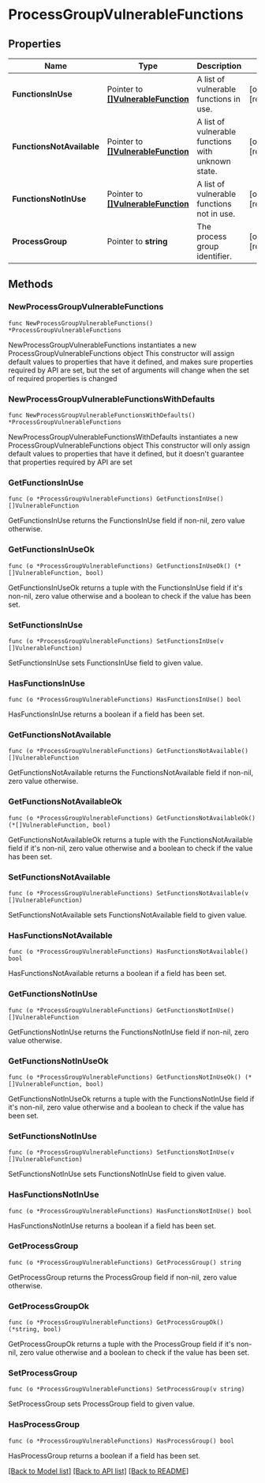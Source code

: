 # ProcessGroupVulnerableFunctions

## Properties

Name | Type | Description | Notes
------------ | ------------- | ------------- | -------------
**FunctionsInUse** | Pointer to [**[]VulnerableFunction**](VulnerableFunction.md) | A list of vulnerable functions in use. | [optional] [readonly] 
**FunctionsNotAvailable** | Pointer to [**[]VulnerableFunction**](VulnerableFunction.md) | A list of vulnerable functions with unknown state. | [optional] [readonly] 
**FunctionsNotInUse** | Pointer to [**[]VulnerableFunction**](VulnerableFunction.md) | A list of vulnerable functions not in use. | [optional] [readonly] 
**ProcessGroup** | Pointer to **string** | The process group identifier. | [optional] [readonly] 

## Methods

### NewProcessGroupVulnerableFunctions

`func NewProcessGroupVulnerableFunctions() *ProcessGroupVulnerableFunctions`

NewProcessGroupVulnerableFunctions instantiates a new ProcessGroupVulnerableFunctions object
This constructor will assign default values to properties that have it defined,
and makes sure properties required by API are set, but the set of arguments
will change when the set of required properties is changed

### NewProcessGroupVulnerableFunctionsWithDefaults

`func NewProcessGroupVulnerableFunctionsWithDefaults() *ProcessGroupVulnerableFunctions`

NewProcessGroupVulnerableFunctionsWithDefaults instantiates a new ProcessGroupVulnerableFunctions object
This constructor will only assign default values to properties that have it defined,
but it doesn't guarantee that properties required by API are set

### GetFunctionsInUse

`func (o *ProcessGroupVulnerableFunctions) GetFunctionsInUse() []VulnerableFunction`

GetFunctionsInUse returns the FunctionsInUse field if non-nil, zero value otherwise.

### GetFunctionsInUseOk

`func (o *ProcessGroupVulnerableFunctions) GetFunctionsInUseOk() (*[]VulnerableFunction, bool)`

GetFunctionsInUseOk returns a tuple with the FunctionsInUse field if it's non-nil, zero value otherwise
and a boolean to check if the value has been set.

### SetFunctionsInUse

`func (o *ProcessGroupVulnerableFunctions) SetFunctionsInUse(v []VulnerableFunction)`

SetFunctionsInUse sets FunctionsInUse field to given value.

### HasFunctionsInUse

`func (o *ProcessGroupVulnerableFunctions) HasFunctionsInUse() bool`

HasFunctionsInUse returns a boolean if a field has been set.

### GetFunctionsNotAvailable

`func (o *ProcessGroupVulnerableFunctions) GetFunctionsNotAvailable() []VulnerableFunction`

GetFunctionsNotAvailable returns the FunctionsNotAvailable field if non-nil, zero value otherwise.

### GetFunctionsNotAvailableOk

`func (o *ProcessGroupVulnerableFunctions) GetFunctionsNotAvailableOk() (*[]VulnerableFunction, bool)`

GetFunctionsNotAvailableOk returns a tuple with the FunctionsNotAvailable field if it's non-nil, zero value otherwise
and a boolean to check if the value has been set.

### SetFunctionsNotAvailable

`func (o *ProcessGroupVulnerableFunctions) SetFunctionsNotAvailable(v []VulnerableFunction)`

SetFunctionsNotAvailable sets FunctionsNotAvailable field to given value.

### HasFunctionsNotAvailable

`func (o *ProcessGroupVulnerableFunctions) HasFunctionsNotAvailable() bool`

HasFunctionsNotAvailable returns a boolean if a field has been set.

### GetFunctionsNotInUse

`func (o *ProcessGroupVulnerableFunctions) GetFunctionsNotInUse() []VulnerableFunction`

GetFunctionsNotInUse returns the FunctionsNotInUse field if non-nil, zero value otherwise.

### GetFunctionsNotInUseOk

`func (o *ProcessGroupVulnerableFunctions) GetFunctionsNotInUseOk() (*[]VulnerableFunction, bool)`

GetFunctionsNotInUseOk returns a tuple with the FunctionsNotInUse field if it's non-nil, zero value otherwise
and a boolean to check if the value has been set.

### SetFunctionsNotInUse

`func (o *ProcessGroupVulnerableFunctions) SetFunctionsNotInUse(v []VulnerableFunction)`

SetFunctionsNotInUse sets FunctionsNotInUse field to given value.

### HasFunctionsNotInUse

`func (o *ProcessGroupVulnerableFunctions) HasFunctionsNotInUse() bool`

HasFunctionsNotInUse returns a boolean if a field has been set.

### GetProcessGroup

`func (o *ProcessGroupVulnerableFunctions) GetProcessGroup() string`

GetProcessGroup returns the ProcessGroup field if non-nil, zero value otherwise.

### GetProcessGroupOk

`func (o *ProcessGroupVulnerableFunctions) GetProcessGroupOk() (*string, bool)`

GetProcessGroupOk returns a tuple with the ProcessGroup field if it's non-nil, zero value otherwise
and a boolean to check if the value has been set.

### SetProcessGroup

`func (o *ProcessGroupVulnerableFunctions) SetProcessGroup(v string)`

SetProcessGroup sets ProcessGroup field to given value.

### HasProcessGroup

`func (o *ProcessGroupVulnerableFunctions) HasProcessGroup() bool`

HasProcessGroup returns a boolean if a field has been set.


[[Back to Model list]](../README.md#documentation-for-models) [[Back to API list]](../README.md#documentation-for-api-endpoints) [[Back to README]](../README.md)


